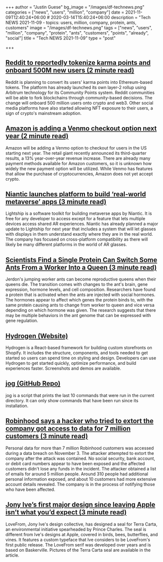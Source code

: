 +++
author = "Justin Guese"
bg_image = "/images/df-technews.png"
categories = ["news", "users", "million", "company"]
date = 2021-11-09T12:40:24+06:00 # 2020-03-14T15:40:24+06:00
description = "Tech NEWS 2021-11-09 - topics: users, million, company, protein, ants, customers"
image = "/images/df-technews.png"
tags = ["news", "users", "million", "company", "protein", "ants", "customers", "points", "already", "social"]
title = "Tech NEWS 2021-11-09"
type = "post"

+++

## [Reddit to reportedly tokenize karma points and onboard 500M new users (2 minute read)](https://cointelegraph.com/news/reddit-to-reportedly-tokenize-karma-points-and-onboard-500m-new-users)

Reddit is planning to convert its users' karma points into Ethereum-based tokens. The platform has already launched its own layer-2 rollup using Arbitrum technology for its Community Points system. Reddit communities will be able to fork blockchains through community-based decisions. The change will onboard 500 million users onto crypto and web3. Other social media platforms have also started allowing NFT exposure to their users, a sign of crypto's mainstream adoption.

## [Amazon is adding a Venmo checkout option next year (2 minute read)](https://techcrunch.com/2021/11/08/amazon-is-adding-a-venmo-checkout-option-next-year/)

Amazon will be adding a Venmo option to checkout for users in the US starting next year. The retail giant recently announced its third-quarter results, a 13% year-over-year revenue increase. There are already many payment methods available for Amazon customers, so it is unknown how widely the new payment option will be utilized. While Venmo has features that allow the purchase of cryptocurrencies, Amazon does not yet accept crypto.

## [Niantic launches platform to build ‘real-world metaverse’ apps (3 minute read)](https://www.theverge.com/2021/11/8/22768925/niantic-lightship-developer-platform-john-hanke-pokemon-go)

Lightship is a software toolkit for building metaverse apps by Niantic. It is free for any developer to access except for a feature that lets multiple devices access shared AR experiences. Niantic has already planned a major update to Lightship for next year that includes a system that will let glasses with displays in them understand exactly where they are in the real world. The company has focused on cross-platform compatibility as there will likely be many different platforms in the world of AR glasses.

## [Scientists Find a Single Protein Can Switch Some Ants From a Worker Into a Queen (3 minute read)](https://www.sciencealert.com/the-activation-of-a-single-protein-could-turn-an-ant-from-a-worker-to-a-reproductive-queen)

Jerdon's jumping worker ants can become reproductive queens when their queens die. The transition comes with changes to the ant's brain, gene expression, hormone levels, and cell composition. Researchers have found a protein that is activated when the ants are injected with social hormones. The hormones appear to affect which genes the protein binds to, with the same protein causing ants to change from worker to queen and vice versa depending on which hormone was given. The research suggests that there may be multiple behaviors in the ant genome that can be expressed with gene regulation.

## [Hydrogen (Website)](https://hydrogen.shopify.dev/)

Hydrogen is a React-based framework for building custom storefronts on Shopify. It includes the structure, components, and tools needed to get started so users can spend time on styling and design. Developers can use Hydrogen to get started quickly, optimize performance, and build experiences faster. Screenshots and demos are available.

## [jog (GitHub Repo)](https://github.com/natethinks/jog)

jog is a script that prints the last 10 commands that were run in the current directory. It can only show commands that have been run since its installation.

## [Robinhood says a hacker who tried to extort the company got access to data for 7 million customers (3 minute read)](https://www.theverge.com/2021/11/8/22770861/robinhood-7-million-customers-hacker-breach-extortion-security)

Personal data for more than 7 million Robinhood customers was accessed during a data breach on November 3. The attacker attempted to extort the company after the attack was contained. No social security, bank account, or debit card numbers appear to have been exposed and the affected customers didn't lose any funds in the incident. The attacker obtained a list of emails for around 5 million people. Around 310 people had additional personal information exposed, and about 10 customers had more extensive account details revealed. The company is in the process of notifying those who have been affected.

## [Jony Ive’s first major design since leaving Apple isn’t what you’d expect (3 minute read)](https://www.fastcompany.com/90693444/jony-ives-first-major-design-since-leaving-apple-isnt-what-youd-expect)

LoveFrom, Jony Ive's design collective, has designed a seal for Terra Carta, an environmental initiative spearheaded by Prince Charles. The seal is different from Ive's designs at Apple, covered in birds, bees, butterflies, and vines. It features a custom typeface that Ive considers to be LoveFrom's first public release. The LoveFrom serif was developed over years and is based on Baskerville. Pictures of the Terra Carta seal are available in the article.

